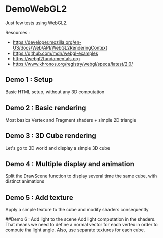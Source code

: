 # DemoWebGL2
Just few tests using WebGL2.

Resources :
 * https://developer.mozilla.org/en-US/docs/Web/API/WebGL2RenderingContext
 * https://github.com/mdn/webgl-examples
 * https://webgl2fundamentals.org
 * https://www.khronos.org/registry/webgl/specs/latest/2.0/


## Demo 1 : Setup
Basic HTML setup, without any  3D computation

## Demo 2 : Basic rendering
Most basics Vertex and Fragment shaders + simple 2D triangle

## Demo 3 : 3D Cube rendering
Let's go to 3D world and display a simple 3D cube

## Demo 4 : Multiple display and animation
Split the DrawScene function to display several time the same cube, with distinct animations

## Demo 5 : Add texture
Apply a simple texture to the cube and modify shaders consequently

##Demo 6 : Add light to the scene
Add light computation in the shaders.
That means we need to define a normal vector for each vertex in order to compute tha light angle.
Also, use separate textures for each cube.
